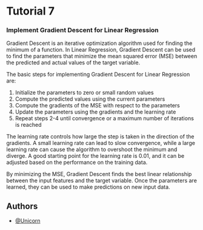 
# Tutorial 7 

### Implement Gradient Descent for Linear Regression


Gradient Descent is an iterative optimization algorithm used for finding the minimum of a function. In Linear Regression, Gradient Descent can be used to find the parameters that minimize the mean squared error (MSE) between the predicted and actual values of the target variable.

The basic steps for implementing Gradient Descent for Linear Regression are:

1. Initialize the parameters to zero or small random values
2. Compute the predicted values using the current parameters
3. Compute the gradients of the MSE with respect to the parameters
4. Update the parameters using the gradients and the learning rate
5. Repeat steps 2-4 until convergence or a maximum number of iterations is reached

The learning rate controls how large the step is taken in the direction of the gradients. A small learning rate can lead to slow convergence, while a large learning rate can cause the algorithm to overshoot the minimum and diverge. A good starting point for the learning rate is 0.01, and it can be adjusted based on the performance on the training data.

By minimizing the MSE, Gradient Descent finds the best linear relationship between the input features and the target variable. Once the parameters are learned, they can be used to make predictions on new input data.



## Authors

- [@Unicorn](https://www.github.com/sahilgoyal7214)

